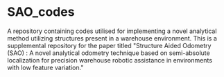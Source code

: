 # SAO_codes
A repository containing codes utilised for implementing a novel analytical method utilizing structures present in a warehouse environment. This is a supplemental repository for the paper titled "Structure Aided Odometry (SAO) : A novel analytical odometry technique based on semi-absolute localization for precision warehouse robotic assistance in environments with low feature variation."
